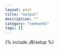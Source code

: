 ```yaml
---
layout: post
title: "output"
description: ""
category: "commands"
tags: []
---
```

{% include JB/setup %}

